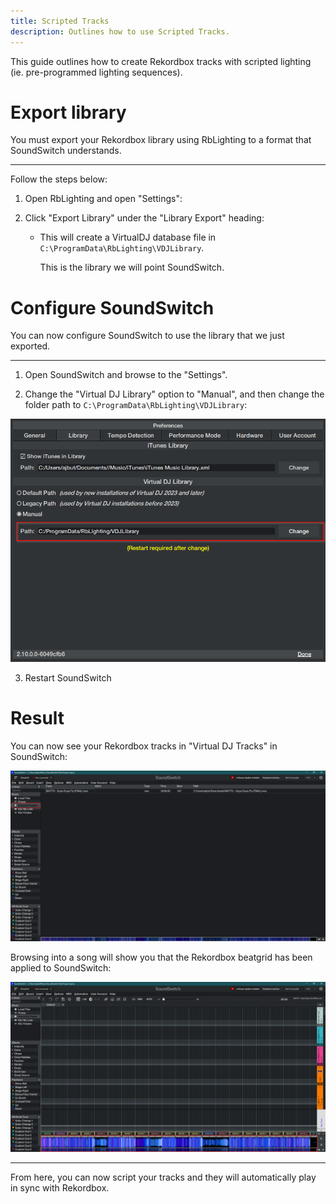```yaml
---
title: Scripted Tracks
description: Outlines how to use Scripted Tracks.
---
```


This guide outlines how to create Rekordbox tracks with scripted lighting (ie. pre-programmed lighting sequences).

# Export library

You must export your Rekordbox library using RbLighting to a format that SoundSwitch understands.

---

Follow the steps below:

1. Open RbLighting and open "Settings":

2. Click "Export Library" under the "Library Export" heading:
    * This will create a VirtualDJ database file in `C:\ProgramData\RbLighting\VDJLibrary`.
    
        This is the library we will point SoundSwitch.


# Configure SoundSwitch

You can now configure SoundSwitch to use the library that we just exported.

---

1. Open SoundSwitch and browse to the "Settings".

2. Change the "Virtual DJ Library" option to "Manual", and then change the folder path to `C:\ProgramData\RbLighting\VDJLibrary`:

![alt text](image.png)


3. Restart SoundSwitch


# Result

You can now see your Rekordbox tracks in "Virtual DJ Tracks" in SoundSwitch:

![alt text](image-1.png)


Browsing into a song will show you that the Rekordbox beatgrid has been applied to SoundSwitch:

![alt text](image-2.png)

---

From here, you can now script your tracks and they will automatically play in sync with Rekordbox.